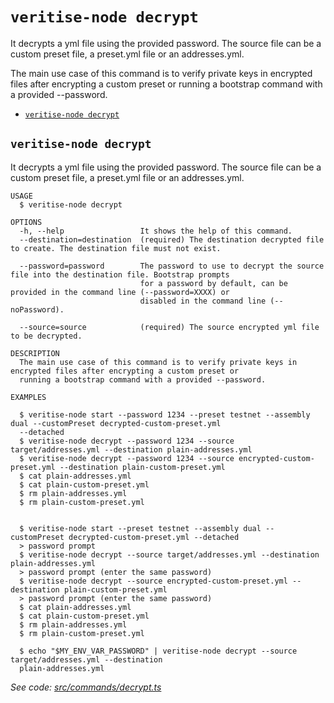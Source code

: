 `veritise-node decrypt`
==========================

It decrypts a yml file using the provided password. The source file can be a custom preset file, a preset.yml file or an addresses.yml.

The main use case of this command is to verify private keys in encrypted files after encrypting a custom preset or running a bootstrap command with a provided --password.

* [`veritise-node decrypt`](#veritise-node-decrypt)

## `veritise-node decrypt`

It decrypts a yml file using the provided password. The source file can be a custom preset file, a preset.yml file or an addresses.yml.

```
USAGE
  $ veritise-node decrypt

OPTIONS
  -h, --help                 It shows the help of this command.
  --destination=destination  (required) The destination decrypted file to create. The destination file must not exist.

  --password=password        The password to use to decrypt the source file into the destination file. Bootstrap prompts
                             for a password by default, can be provided in the command line (--password=XXXX) or
                             disabled in the command line (--noPassword).

  --source=source            (required) The source encrypted yml file to be decrypted.

DESCRIPTION
  The main use case of this command is to verify private keys in encrypted files after encrypting a custom preset or 
  running a bootstrap command with a provided --password.

EXAMPLES

  $ veritise-node start --password 1234 --preset testnet --assembly dual --customPreset decrypted-custom-preset.yml 
  --detached
  $ veritise-node decrypt --password 1234 --source target/addresses.yml --destination plain-addresses.yml
  $ veritise-node decrypt --password 1234 --source encrypted-custom-preset.yml --destination plain-custom-preset.yml
  $ cat plain-addresses.yml
  $ cat plain-custom-preset.yml
  $ rm plain-addresses.yml
  $ rm plain-custom-preset.yml
        

  $ veritise-node start --preset testnet --assembly dual --customPreset decrypted-custom-preset.yml --detached
  > password prompt
  $ veritise-node decrypt --source target/addresses.yml --destination plain-addresses.yml
  > password prompt (enter the same password)
  $ veritise-node decrypt --source encrypted-custom-preset.yml --destination plain-custom-preset.yml
  > password prompt (enter the same password)
  $ cat plain-addresses.yml
  $ cat plain-custom-preset.yml
  $ rm plain-addresses.yml
  $ rm plain-custom-preset.yml

  $ echo "$MY_ENV_VAR_PASSWORD" | veritise-node decrypt --source target/addresses.yml --destination 
  plain-addresses.yml
```

_See code: [src/commands/decrypt.ts](https://github.com/veritise/veritise-node/src/commands/decrypt.ts)_
